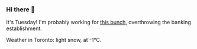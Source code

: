 ### Hi there :wave:

It's Tuesday! I'm probably working for [this bunch](https://github.com/kohofinancial), overthrowing the banking establishment.

Weather in Toronto: light snow, at -1°C.
